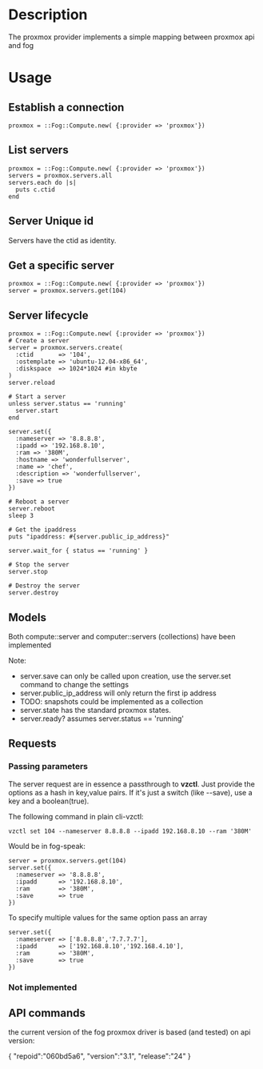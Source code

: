 # Description
The proxmox provider implements a simple mapping between proxmox api and fog

# Usage
## Establish a connection
    proxmox = ::Fog::Compute.new( {:provider => 'proxmox'})

## List servers

    proxmox = ::Fog::Compute.new( {:provider => 'proxmox'})
    servers = proxmox.servers.all
    servers.each do |s|
      puts c.ctid
    end

## Server Unique id
Servers have the ctid as identity.

## Get a specific server

    proxmox = ::Fog::Compute.new( {:provider => 'proxmox'})
    server = proxmox.servers.get(104)

## Server lifecycle

    proxmox = ::Fog::Compute.new( {:provider => 'proxmox'})
    # Create a server
    server = proxmox.servers.create(
      :ctid       => '104',
      :ostemplate => 'ubuntu-12.04-x86_64',
      :diskspace  => 1024*1024 #in kbyte
    )
    server.reload

    # Start a server
    unless server.status == 'running'
      server.start
    end

    server.set({
      :nameserver => '8.8.8.8',
      :ipadd => '192.168.8.10',
      :ram => '380M',
      :hostname => 'wonderfullserver',
      :name => 'chef',
      :description => 'wonderfullserver',
      :save => true
    })

    # Reboot a server
    server.reboot
    sleep 3

    # Get the ipaddress
    puts "ipaddress: #{server.public_ip_address}"

    server.wait_for { status == 'running' }

    # Stop the server
    server.stop

    # Destroy the server
    server.destroy

## Models
Both compute::server and computer::servers (collections) have been implemented

Note:
- server.save can only be called upon creation, use the server.set command to change the settings
- server.public_ip_address will only return the first ip address
- TODO: snapshots could be implemented as a collection
- server.state has the standard proxmox states.
- server.ready? assumes server.status == 'running'

## Requests
### Passing parameters
The server request are in essence a passthrough to __vzctl__.
Just provide the options as a hash in key,value pairs. 
If it's just a switch (like --save), use a key and a boolean(true).

The following command in plain cli-vzctl:

    vzctl set 104 --nameserver 8.8.8.8 --ipadd 192.168.8.10 --ram '380M'

Would be in fog-speak:

    server = proxmox.servers.get(104)
    server.set({
      :nameserver => '8.8.8.8',
      :ipadd      => '192.168.8.10',
      :ram        => '380M',
      :save       => true
    })

To specify multiple values for the same option pass an array

    server.set({
      :nameserver => ['8.8.8.8','7.7.7.7'],
      :ipadd      => ['192.168.8.10','192.168.4.10'],
      :ram        => '380M',
      :save       => true
    })

### Not implemented

## API commands

the current version of the fog proxmox driver is based (and tested) on api version:

{
  "repoid":"060bd5a6",
  "version":"3.1",
  "release":"24"
}

